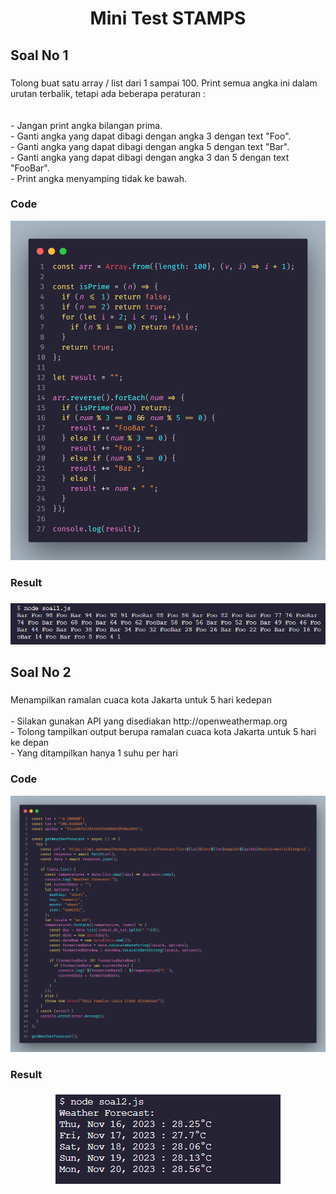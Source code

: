 <h1 align="center">Mini Test STAMPS</h1>

###

<h2 align="left">Soal No 1</h2>

###

<p align="left">Tolong buat satu array / list dari 1 sampai 100. Print semua angka ini dalam urutan terbalik, tetapi ada beberapa peraturan : <br><br><br>- Jangan print angka bilangan prima.<br>- Ganti angka yang dapat dibagi dengan angka 3 dengan text "Foo".<br>- Ganti angka yang dapat dibagi dengan angka 5 dengan text "Bar".<br>- Ganti angka yang dapat dibagi dengan angka 3 dan 5 dengan text "FooBar".<br>- Print angka menyamping tidak ke bawah.</p>

###
<h3 align="left">Code</h3>

<div align="center">
  <img src="./screenShoot/soal1.png"  />
</div>

###

<h3 align="left">Result</h3>

###

<div align="center">
  <img src="./screenShoot/result soal 1.png"  />
</div>

###

<h2 align="left">Soal No 2</h2>

###

<p align="left">Menampilkan ramalan cuaca kota Jakarta untuk 5 hari kedepan<br><br>- Silakan gunakan API yang disediakan http://openweathermap.org<br>- Tolong tampilkan output berupa ramalan cuaca kota Jakarta untuk 5 hari ke depan<br>- Yang ditampilkan hanya 1 suhu per hari</p>


###
<h3 align="left">Code</h3>

<div align="center">
  <img  src="./screenShoot/soal2.png"  />
</div>

###

<h3 align="left">Result</h3>

###

<div align="center">
  <img  src="./screenShoot/result soal 2.png"  />
</div>

###